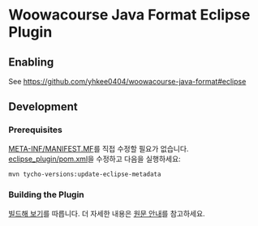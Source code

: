 # Woowacourse Java Format Eclipse Plugin

## Enabling

See https://github.com/yhkee0404/woowacourse-java-format#eclipse

## Development

### Prerequisites

[META-INF/MANIFEST.MF][]를 직접 수정할 필요가 없습니다. [eclipse_plugin/pom.xml][]을 수정하고 다음을 실행하세요:

```zsh
mvn tycho-versions:update-eclipse-metadata
```

[META-INF/MANIFEST.MF]: https://github.com/yhkee0404/woowacourse-java-format/blob/main/eclipse_plugin/META-INF/MANIFEST.MF
[eclipse_plugin/pom.xml]: https://github.com/yhkee0404/woowacourse-java-format/blob/main/eclipse_plugin/pom.xml

### Building the Plugin

[빌드해 보기][]를 따릅니다. 더 자세한 내용은 [원문 안내][]를 참고하세요.

[빌드해 보기]: https://github.com/yhkee0404/woowacourse-java-format/blob/main/README.md#빌드해-보기
[원문 안내]: https://github.com/google/google-java-format/blob/master/eclipse_plugin/README.md

